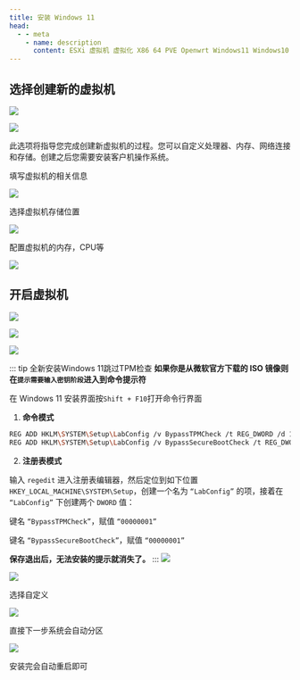 ```yaml
---
title: 安装 Windows 11
head:
  - - meta
    - name: description
      content: ESXi 虚拟机 虚拟化 X86 64 PVE Openwrt Windows11 Windows10 Windows12
---
```


<Links :items="[
{ name: '官网下载 Windows 11', icon:'fab fa-windows', color:'#0078D6', link: 'https://www.microsoft.com/zh-cn/software-download/windows11' },
]" />

## 选择创建新的虚拟机

![](https://i.theovan.cn/docs/20240421192959.png)

![](https://i.theovan.cn/docs/20240421193033.png)

此选项将指导您完成创建新虚拟机的过程。您可以自定义处理器、内存、网络连接和存储。创建之后您需要安装客户机操作系统。

填写虚拟机的相关信息

![](https://i.theovan.cn/docs/20240421193110.png)

选择虚拟机存储位置

![](https://i.theovan.cn/docs/20240421193200.png)

配置虚拟机的内存，CPU等

![](https://i.theovan.cn/docs/20240421193238.png)

## 开启虚拟机

![](https://i.theovan.cn/docs/20240421193304.png)

![](https://i.theovan.cn/docs/20240421193558.png)

![](https://i.theovan.cn/docs/20240421193618.png)

::: tip 全新安装Windows 11跳过TPM检查
**如果你是从微软官方下载的 ISO 镜像则在`提示需要输入密钥阶段`进入到命令提示符**

在 Windows 11 安装界面按`Shift + F10`打开命令行界面

1. **命令模式**

```sh
REG ADD HKLM\SYSTEM\Setup\LabConfig /v BypassTPMCheck /t REG_DWORD /d 1
REG ADD HKLM\SYSTEM\Setup\LabConfig /v BypassSecureBootCheck /t REG_DWORD /d 1
```

2. **注册表模式**

输入 `regedit` 进入注册表编辑器，然后定位到如下位置 `HKEY_LOCAL_MACHINE\SYSTEM\Setup`，创建一个名为 `“LabConfig”` 的项，接着在 `“LabConfig”` 下创建两个 `DWORD` 值：

键名 `“BypassTPMCheck”`，赋值 `“00000001”`

键名 `“BypassSecureBootCheck”`，赋值 `“00000001”`

**保存退出后，无法安装的提示就消失了。**
:::
![](https://i.theovan.cn/docs/20240421194515.png)

![](https://i.theovan.cn/docs/20240421194619.png)

选择自定义

![](https://i.theovan.cn/docs/20240421194638.png)

直接下一步系统会自动分区

![](https://i.theovan.cn/docs/20240421194724.png)

安装完会自动重启即可
